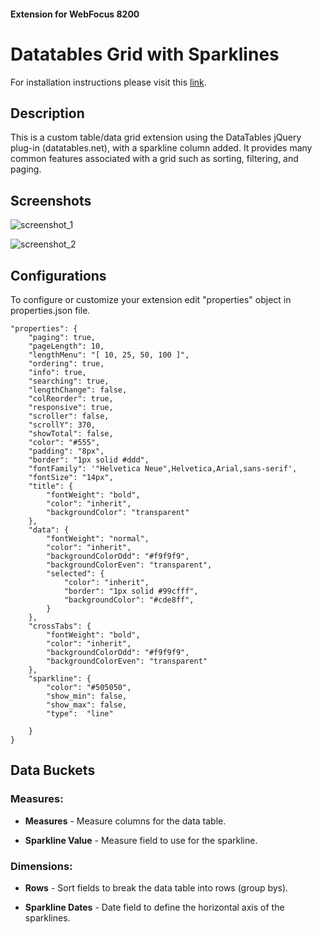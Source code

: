 #### Extension for WebFocus 8200

# Datatables Grid with Sparklines

For installation instructions please visit this [link](https://github.com/ibi/wf-extensions-chart/wiki/Installing-a-WebFocus-Extension "Installing a WebFocus Extension").

## Description

This is a custom table/data grid extension using the DataTables jQuery plug-in (datatables.net), with a sparkline column added. It provides many common features associated with a grid such as sorting, filtering, and paging.

## Screenshots

![screenshot_1](https://github.com/ibi/wf-extensions-chart/blob/master/com.ibi.sparktables/screenshots/1.png)

![screenshot_2](https://github.com/ibi/wf-extensions-chart/blob/master/com.ibi.sparktables/screenshots/2.png)

## Configurations

To configure or customize your extension edit "properties" object in properties.json file.
	
	"properties": {
		"paging": true,
		"pageLength": 10,
		"lengthMenu": "[ 10, 25, 50, 100 ]",
		"ordering": true,
		"info": true,
		"searching": true,
		"lengthChange": false,
		"colReorder": true,
		"responsive": true,
		"scroller": false,
		"scrollY": 370,
		"showTotal": false,
		"color": "#555",
		"padding": "8px",
		"border": "1px solid #ddd",
		"fontFamily": '"Helvetica Neue",Helvetica,Arial,sans-serif',
		"fontSize": "14px",
		"title": {
			"fontWeight": "bold",
			"color": "inherit",
			"backgroundColor": "transparent"
		},
		"data": {
			"fontWeight": "normal",
			"color": "inherit",
			"backgroundColorOdd": "#f9f9f9",
			"backgroundColorEven": "transparent",
			"selected": {
				"color": "inherit",
				"border": "1px solid #99cfff",
				"backgroundColor": "#cde8ff",
			}
		},
		"crossTabs": {
			"fontWeight": "bold",
			"color": "inherit",
			"backgroundColorOdd": "#f9f9f9",
			"backgroundColorEven": "transparent"
		},
		"sparkline": {
			"color": "#505050",
			"show_min": false,
			"show_max": false,
			"type":  "line"
     
		}
	}
	

## Data Buckets

### Measures:

* **Measures** - Measure columns for the data table.

* **Sparkline Value** - Measure field to use for the sparkline.

### Dimensions:

* **Rows** - Sort fields to break the data table into rows (group bys).

* **Sparkline Dates** - Date field to define the horizontal axis of the sparklines.

